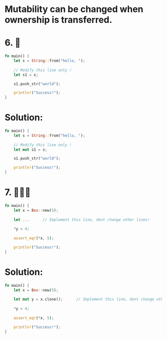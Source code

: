 # Mutability can be changed when ownership is transferred.
# 6. 🌟
```rs
fn main() {
    let s = String::from("hello, ");
    
    // Modify this line only !
    let s1 = s;

    s1.push_str("world");

    println!("Success!");
}
```
# Solution:
```rs
fn main() {
    let s = String::from("hello, ");
    
    // Modify this line only !
    let mut s1 = s;

    s1.push_str("world");

    println!("Success!");
}
```
# 7. 🌟🌟🌟
```rs
fn main() {
    let x = Box::new(5);
    
    let ...      // Implement this line, dont change other lines!
    
    *y = 4;
    
    assert_eq!(*x, 5);

    println!("Success!");
}
```
# Solution:
```rs
fn main() {
    let x = Box::new(5);
    
    let mut y = x.clone();      // Implement this line, dont change other lines!
    
    *y = 4;
    
    assert_eq!(*x, 5);

    println!("Success!");
}
```